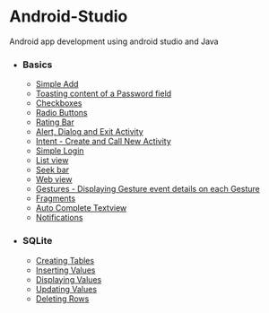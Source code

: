 # Android-Studio
Android app development using android studio and Java
- ### Basics
  - [Simple Add](https://github.com/CyanFroste/Android-Studio-Java/blob/master/Basics/Simple%20Add%20Application.md)
  - [Toasting content of a Password field](https://github.com/CyanFroste/Android-Studio-Java/blob/master/Basics/Typing%20in%20a%20Password%20and%20Toasting%20it%20on%20Button%20Click.md)
  - [Checkboxes](https://github.com/CyanFroste/Android-Studio-Java/blob/master/Basics/Checkbox%20%20and%20Toasting%20the%20Selection.md)
  - [Radio Buttons](https://github.com/CyanFroste/Android-Studio-Java/blob/master/Basics/Radio%20Group%2C%20Radio%20Buttons%20and%20Toasting%20the%20Selection.md)
  - [Rating Bar](https://github.com/CyanFroste/Android-Studio-Java/blob/master/Basics/Rating%20Bar.md)
  - [Alert, Dialog and Exit Activity](https://github.com/CyanFroste/Android-Studio-Java/blob/master/Basics/An%20Exit%20Alert%20with%20a%20Dialog.md)
  - [Intent - Create and Call New Activity](https://github.com/CyanFroste/Android-Studio-Java/blob/master/Basics/Creating%20New%20Activity%20and%20calling%20it%20from%20Main%20Activity.md)
  - [Simple Login](https://github.com/CyanFroste/Android-Studio-Java/blob/master/Basics/A%20Simple%20Log%20In%20Activity.md)
  - [List view](https://github.com/CyanFroste/Android-Studio-Java/blob/master/List%20view.md)
  - [Seek bar](https://github.com/CyanFroste/Android-Studio-Java/blob/master/Basics/Seek%20Bar.md)
  - [Web view](https://github.com/CyanFroste/Android-Studio-Java/blob/master/Basics/Web%20view.md)
  - [Gestures - Displaying Gesture event details on each Gesture](https://github.com/CyanFroste/Android-Studio-Java/blob/master/Basics/Gestures%20and%20displaying%20what%20gesture%20is%20done.md)
  - [Fragments](https://github.com/CyanFroste/Android-Studio-Java/blob/master/Basics/Fragments.md)
  - [Auto Complete Textview](https://github.com/CyanFroste/Android-Studio-Java/blob/master/Basics/Autocomplete%20Textview.md)
  - [Notifications](https://github.com/CyanFroste/Android-Studio-Java/blob/master/Basics/Notifications.md)
- ###  SQLite
  - [Creating Tables](https://github.com/CyanFroste/Android-Studio-Java/blob/master/SQLite/SQLite%20Database%20-%20Creating%20Tables.md)
  - [Inserting Values](https://github.com/CyanFroste/Android-Studio-Java/blob/master/SQLite/SQLite%20Database%20-%20Inserting%20Values.md)
  - [Displaying Values](https://github.com/CyanFroste/Android-Studio-Java/blob/master/SQLite/SQLite%20Database%20-%20Displaying%20Data.md)
  - [Updating Values](https://github.com/CyanFroste/Android-Studio-Java/blob/master/SQLite/SQLite%20Database%20-%20Updating%20Values.md)
  - [Deleting Rows](https://github.com/CyanFroste/Android-Studio-Java/blob/master/SQLite/SQLite%20Database%20-%20Deleting%20Rows.md)
